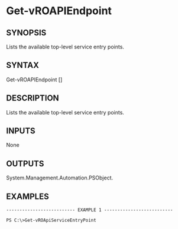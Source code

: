 # Get-vROAPIEndpoint

## SYNOPSIS
    
Lists the available top-level service entry points.

## SYNTAX
 Get-vROAPIEndpoint [<CommonParameters>]    

## DESCRIPTION

Lists the available top-level service entry points.


## INPUTS

None

## OUTPUTS

System.Management.Automation.PSObject.

## EXAMPLES
```
-------------------------- EXAMPLE 1 --------------------------

PS C:\>Get-vROApiServiceEntryPoint
```


